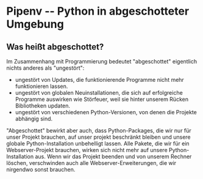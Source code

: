 # Pipenv -- Python in abgeschotteter Umgebung


## Was heißt abgeschottet?

Im Zusammenhang mit Programmierung bedeutet "abgeschottet" eigentlich nichts
anderes als "ungestört":

- ungestört von Updates, die funktionierende Programme nicht mehr funktionieren
  lassen.
- ungestört von globalen Neuinstallationen, die sich auf erfolgreiche Programme
  auswirken wie Störfeuer, weil sie hinter unserem Rücken Bibliotheken updaten.
- ungestört von verschiedenen Python-Versionen, von denen die Projekte abhängig
  sind.

"Abgeschottet" bewirkt aber auch, dass Python-Packages, die wir nur für unser
Projekt brauchen, auf unser projekt beschränkt bleiben und unsere globale
Python-Installation unbehelligt lassen. Alle Pakete, die wir für ein
Webserver-Projekt brauchen, wirken sich nicht mehr auf unsere
Python-Installation aus. Wenn wir das Projekt beenden und von unserem Rechner
löschen, verschwinden auch alle Webserver-Erweiterungen, die wir nirgendwo
sonst brauchen.




